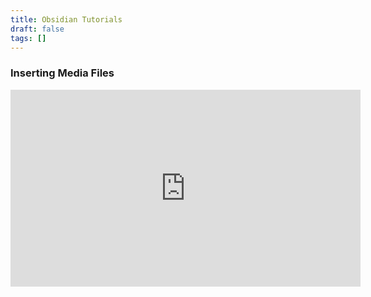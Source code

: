 ```yaml
---
title: Obsidian Tutorials
draft: false
tags: []
---
```

 
### Inserting Media Files
<iframe width="560" height="315" src="https://www.youtube.com/embed/qt4g7Djy5AE?si=Gm7ikgmTLXkV8-q9" title="YouTube video player" frameborder="0" allow="accelerometer; autoplay; clipboard-write; encrypted-media; gyroscope; picture-in-picture; web-share" referrerpolicy="strict-origin-when-cross-origin" allowfullscreen></iframe>
